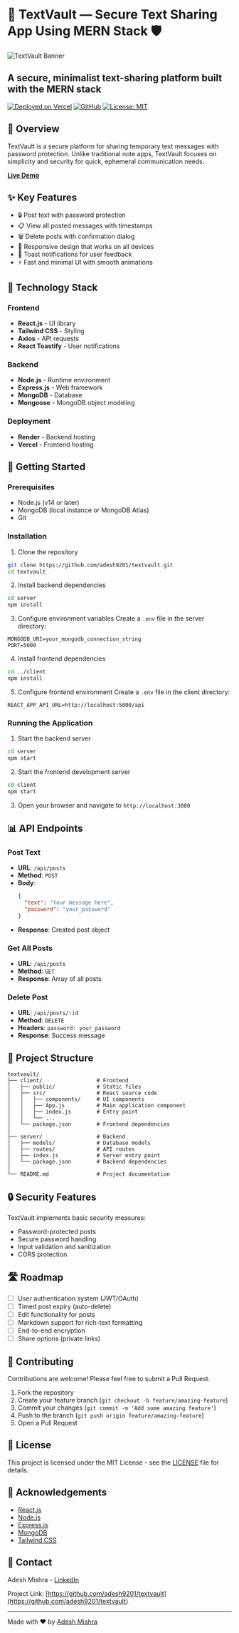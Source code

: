 # 🚀 TextVault — Secure Text Sharing App Using MERN Stack 🛡️


![TextVault Banner](https://github.com/adesh9201/textvault/blob/main/TextVault-frontend/public/text%20vault.png)

## A secure, minimalist text-sharing platform built with the MERN stack

[![Deployed on Vercel](https://github.com/adesh9201/textvault/blob/main/TextVault-frontend/public/favicon.ico)](https://adeshmishra-textvault.vercel.app/)
[![GitHub](https://img.shields.io/badge/GitHub-Repository-blue.svg)](https://github.com/adesh9201/textvault)
[![License: MIT](https://img.shields.io/badge/License-MIT-yellow.svg)](https://opensource.org/licenses/MIT)

## 📝 Overview

TextVault is a secure platform for sharing temporary text messages with password protection. Unlike traditional note apps, TextVault focuses on simplicity and security for quick, ephemeral communication needs.

**[Live Demo](https://adeshmishra-textvault.vercel.app/)**

## ✨ Key Features

- 🔒 Post text with password protection
- 📋 View all posted messages with timestamps
- 🗑️ Delete posts with confirmation dialog
- 📱 Responsive design that works on all devices
- 🔔 Toast notifications for user feedback
- ⚡ Fast and minimal UI with smooth animations

## 🧰 Technology Stack

### Frontend
- **React.js** - UI library
- **Tailwind CSS** - Styling
- **Axios** - API requests
- **React Toastify** - User notifications

### Backend
- **Node.js** - Runtime environment
- **Express.js** - Web framework
- **MongoDB** - Database
- **Mongoose** - MongoDB object modeling

### Deployment
- **Render** - Backend hosting
- **Vercel** - Frontend hosting

## 🚀 Getting Started

### Prerequisites
- Node.js (v14 or later)
- MongoDB (local instance or MongoDB Atlas)
- Git

### Installation

1. Clone the repository
```bash
git clone https://github.com/adesh9201/textvault.git
cd textvault
```

2. Install backend dependencies
```bash
cd server
npm install
```

3. Configure environment variables
Create a `.env` file in the server directory:
```
MONGODB_URI=your_mongodb_connection_string
PORT=5000
```

4. Install frontend dependencies
```bash
cd ../client
npm install
```

5. Configure frontend environment
Create a `.env` file in the client directory:
```
REACT_APP_API_URL=http://localhost:5000/api
```

### Running the Application

1. Start the backend server
```bash
cd server
npm start
```

2. Start the frontend development server
```bash
cd client
npm start
```

3. Open your browser and navigate to `http://localhost:3000`

## 📊 API Endpoints

### Post Text
- **URL**: `/api/posts`
- **Method**: `POST`
- **Body**:
  ```json
  {
    "text": "Your message here",
    "password": "your_password"
  }
  ```
- **Response**: Created post object

### Get All Posts
- **URL**: `/api/posts`
- **Method**: `GET`
- **Response**: Array of all posts

### Delete Post
- **URL**: `/api/posts/:id`
- **Method**: `DELETE`
- **Headers**: `password: your_password`
- **Response**: Success message

## 🎨 Project Structure

```
textvault/
├── client/                 # Frontend
│   ├── public/             # Static files
│   ├── src/                # React source code
│   │   ├── components/     # UI components
│   │   ├── App.js          # Main application component
│   │   ├── index.js        # Entry point
│   │   └── ...
│   └── package.json        # Frontend dependencies
│
├── server/                 # Backend
│   ├── models/             # Database models
│   ├── routes/             # API routes
│   ├── index.js            # Server entry point
│   └── package.json        # Backend dependencies
│
└── README.md               # Project documentation
```

## 🔒 Security Features

TextVault implements basic security measures:
- Password-protected posts
- Secure password handling
- Input validation and sanitization
- CORS protection

## 🛣️ Roadmap

- [ ] User authentication system (JWT/OAuth)
- [ ] Timed post expiry (auto-delete)
- [ ] Edit functionality for posts
- [ ] Markdown support for rich-text formatting
- [ ] End-to-end encryption
- [ ] Share options (private links)

## 🤝 Contributing

Contributions are welcome! Please feel free to submit a Pull Request.

1. Fork the repository
2. Create your feature branch (`git checkout -b feature/amazing-feature`)
3. Commit your changes (`git commit -m 'Add some amazing feature'`)
4. Push to the branch (`git push origin feature/amazing-feature`)
5. Open a Pull Request

## 📄 License

This project is licensed under the MIT License - see the [LICENSE](LICENSE) file for details.

## 🙌 Acknowledgements

- [React.js](https://reactjs.org/)
- [Node.js](https://nodejs.org/)
- [Express.js](https://expressjs.com/)
- [MongoDB](https://www.mongodb.com/)
- [Tailwind CSS](https://tailwindcss.com/)

## 📧 Contact

Adesh Mishra - [LinkedIn](https://www.linkedin.com/in/adesh-mishra-221816297/)

Project Link: [https://github.com/adesh9201/textvault](https://github.com/adesh9201/textvault)

---

Made with ❤️ by [Adesh Mishra](https://github.com/adesh9201)